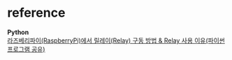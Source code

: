 # reference
**Python**  
[라즈베리파이(RaspberryPi)에서 릴레이(Relay) 구동 방법 & Relay 사용 이유(파이썬 프로그램 공유)](https://www.youtube.com/watch?v=a1ToHbrF8VI)  
